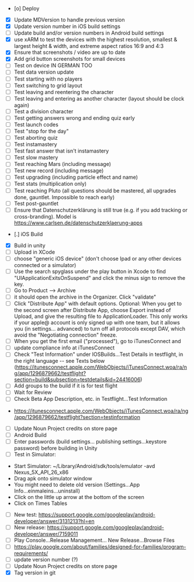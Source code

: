 * [o] Deploy
 * [X] Update MDVersion to handle previous version
 * [X] Update version number in iOS build settings
 * [ ] Update build and/or version numbers in Android build settings
 * [X] use xARM to test the devices with the highest resolution, smallest & largest height & width, and extreme aspect ratios 16:9 and 4:3
 * [X] Ensure that screenshots / video are up to date
  * [X] Add grid button screenshots for small devices
 * [ ] Test on device IN GERMAN TOO 
  * [ ] Test data version update
  * [ ] Test starting with no players
  * [ ] Text switching to grid layout
  * [ ] Test leaving and reentering the character
  * [ ] Test leaving and entering as another character (layout should be clock again)
  * [ ] Test a division character
  * [ ] Test getting answers wrong and ending quiz early
  * [ ] Test launch codes
  * [ ] Test "stop for the day"
  * [ ] Test aborting quiz
  * [ ] Test instamastery
  * [ ] Test fast answer that isn't instamastery
  * [ ] Test slow mastery
  * [ ] Test reaching Mars (including message)
  * [ ] Test new record (including message)
  * [ ] Test upgrading (including particle effect and name)
  * [ ] Test stats (multiplication only)
  * [ ] Test reaching Pluto (all questions should be mastered, all upgrades done, gauntlet. Impossible to reach early)
  * [ ] Test post-gauntlet
 * [ ] Ensure that Datenschutzerklärung is still true (e.g. if you add tracking or cross-branding). Model is https://www.carlsen.de/datenschutzerklaerung-apps 
 * [.] iOS Build
  * [X] Build in unity
  * [ ] Upload in XCode
   * [ ] choose "generic iOS device" (don't choose Ipad or any other devices connected or a simulator) 
   * [ ] Use the search spyglass under the play button in Xcode to find "UIApplicationExitsOnSuspend" and click the minus sign to remove the key.
   * [ ] Go to Product --> Archive
   * [ ] it should open the archive in the Organizer. Click "validate" 
   * [ ] Click "Distribute App" with default options. Optional: When you get to the second screen after Distribute App, choose Export instead of Upload, and give the resulting file to ApplicationLoader. This only works if your apple@ account is only signed up with one team, but it allows you (in settings... advanced) to turn off all protocols except DAV, which avoid the "Negotiating connection" freeze.
  * [ ] When you get the first email ("processed"), go to iTunesConnect and
   * [ ] update compliance info at iTunesConnect
   * [ ] Check "Test Information" under IOSBuilds...Test Details in testflight, in the right language -- see Texts below (https://itunesconnect.apple.com/WebObjects/iTunesConnect.woa/ra/ng/app/1296879662/testflight?section=build&subsection=testdetails&id=24416006)
   * [ ] Add groups to the build if it is for test flight
   * [ ] Wait for Review
  * [ ] Check Beta App Description, etc. in Testflight...Test Information
   * https://itunesconnect.apple.com/WebObjects/iTunesConnect.woa/ra/ng/app/1296879662/testflight?section=testinformation
  * [ ] Update Noun Project credits on store page 
 * [ ] Android Build
  * [ ] Enter passwords (build settings... publishing settings...keystore password) before building in Unity
  * [ ] Test in Simulator:
   * Start Simulator: ~/Library/Android/sdk/tools/emulator -avd Nexus_5X_API_26_x86
   * Drag apk onto simulator window
   * You might need to delete old version (Settings...App Info...einmaleins...uninstall)
   * Click on the little up arrow at the bottom of the screen
   * Click on Times Tables
  * [ ] New test: https://support.google.com/googleplay/android-developer/answer/3131213?hl=en
  * [ ] New release: https://support.google.com/googleplay/android-developer/answer/7159011
   * [ ] Play Console...Release Management... New Release...Browse Files
  * [ ] https://play.google.com/about/families/designed-for-families/program-requirements/  
  * [ ] update version number (?)
  * [ ] Update Noun Project credits on store page 
 * [X] Tag version in git
